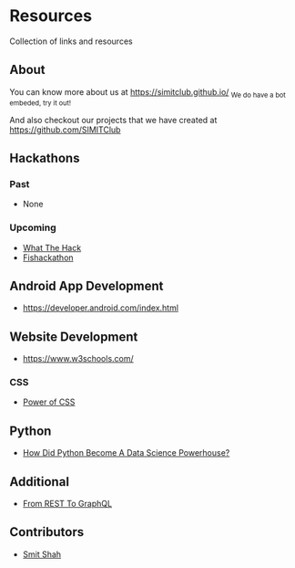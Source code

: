 # Resources
Collection of links and resources

## About
You can know more about us at https://simitclub.github.io/ <sub>We do have a bot embeded, try it out!</sub>

And also checkout our projects that we have created at https://github.com/SIMITClub

## Hackathons

### Past
- None
### Upcoming
- [What The Hack](http://www.sutdwth.com/)
- [Fishackathon](http://fishackathon.co/)

## Android App Development
- https://developer.android.com/index.html

## Website Development
- https://www.w3schools.com/

### CSS
- [Power of CSS](https://youtu.be/woQuLGyi1zk)
## Python
- [How Did Python Become A Data Science Powerhouse?](https://www.youtube.com/watch?v=9by46AAqz70)

## Additional
- [From REST To GraphQL](https://youtu.be/ntBU5UXGbM8)

## Contributors
- [Smit Shah](https://github.com/shah-smit)


